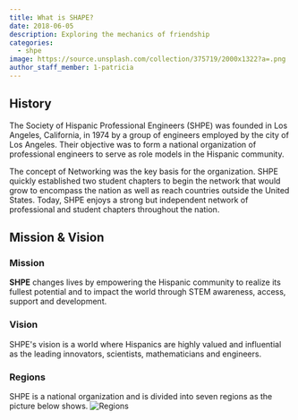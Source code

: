```yaml
---
title: What is SHAPE?
date: 2018-06-05
description: Exploring the mechanics of friendship
categories:
  - shpe
image: https://source.unsplash.com/collection/375719/2000x1322?a=.png
author_staff_member: 1-patricia
---
```


## History

The Society of Hispanic Professional Engineers (SHPE) was founded in Los Angeles, California, in 1974 by a group of engineers employed by the city of Los Angeles. Their objective was to form a national organization of professional engineers to serve as role models in the Hispanic community.

The concept of Networking was the key basis for the organization. SHPE quickly established two student chapters to begin the network that would grow to encompass the nation as well as reach countries outside the United States. Today, SHPE enjoys a strong but independent network of professional and student chapters throughout the nation.

## Mission & Vision

### Mission

**SHPE** changes lives by empowering the Hispanic community to realize its fullest potential and to impact the world through STEM awareness, access, support and development.

### Vision

SHPE's vision is a world where Hispanics are highly valued and influential as the leading innovators, scientists, mathematicians and engineers.

### Regions

SHPE is a national organization and is divided into seven regions as the picture below shows.
![Regions](https://cdn.shpe.ga/blog/2018/regions.png)
